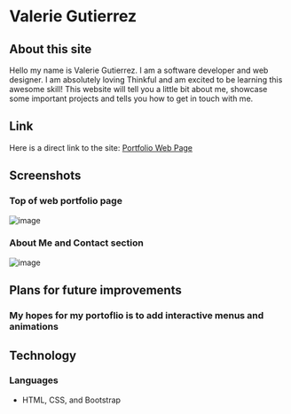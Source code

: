 # Valerie Gutierrez

## About this site
Hello my name is Valerie Gutierrez. I am a software developer and web designer. I am absolutely loving Thinkful and am excited to be learning this awesome skill! This website will tell you a little bit about me, showcase some important projects and tells you how to get in touch with me.
## Link
Here is a direct link to the site: [Portfolio Web Page](https://valerie-gtrz.github.io/portfolioWebPage/)
## Screenshots
### Top of web portfolio page
![image](https://64.media.tumblr.com/0370e8f1c411054a3dede65f796a4d64/36b1720916eb577f-28/s1280x1920/4683d0c46f754a7f162bda8ea09c358b2e19a250.png)
### About Me and Contact section
![image](https://64.media.tumblr.com/97cf3a850446538d71abd777b5901a73/6788aabfdb8870dd-b9/s1280x1920/fa3afc2c2a1209980e509a44d6bfa56239209ee7.png)
## Plans for future improvements
### My hopes for my portoflio is to add interactive menus and animations
## Technology
### Languages
- HTML, CSS, and Bootstrap
